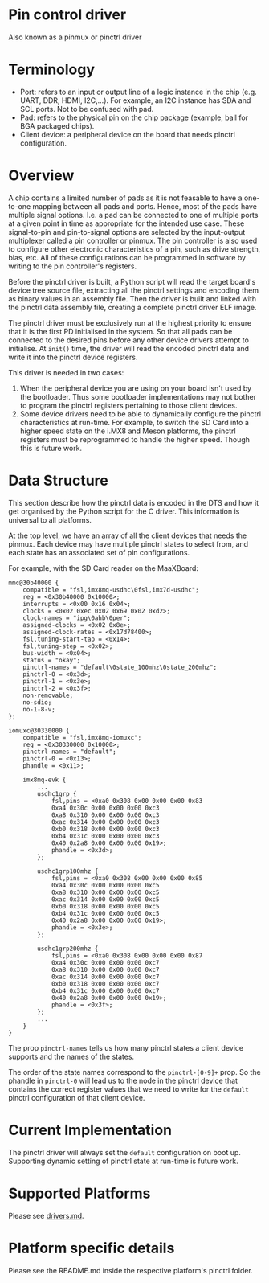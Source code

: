 <!--
    Copyright 2025, UNSW
    SPDX-License-Identifier: CC-BY-SA-4.0
-->

# Pin control driver
Also known as a pinmux or pinctrl driver

# Terminology
- Port: refers to an input or output line of a logic instance in the chip (e.g. UART, DDR, HDMI,
  I2C,...). For example, an I2C instance has SDA and SCL ports. Not to be confused with pad.
- Pad: refers to the physical pin on the chip package (example, ball for BGA packaged chips).
- Client device: a peripheral device on the board that needs pinctrl configuration.

# Overview
<!-- This paragraph was paraphrased from two documents:
Linux pinctrl documentation: https://www.kernel.org/doc/Documentation/pinctrl.txt
i.MX 8 Chapter 8 Chip IO and Pinmux:
https://community.nxp.com/pwmxy87654/attachments/pwmxy87654/imx-processors/213251/1/IMX8MPRM-TableMuxing.pdf -->
A chip contains a limited number of pads as it is not feasable to have a one-to-one mapping between
all pads and ports. Hence, most of the pads have multiple signal options. I.e. a pad can be
connected to one of multiple ports at a given point in time as appropriate for the intended use
case. These signal-to-pin and pin-to-signal options are selected by the input-output multiplexer
called a pin controller or pinmux. The pin controller is also used to configure other electronic
characteristics of a pin, such as drive strength, bias, etc. All of these configurations can be
programmed in software by writing to the pin controller's registers.

Before the pinctrl driver is built, a Python script will read the target board's device tree source
file, extracting all the pinctrl settings and encoding them as binary values in an assembly file.
Then the driver is built and linked with the pinctrl data assembly file, creating a complete pinctrl
driver ELF image.

The pinctrl driver must be exclusively run at the highest priority to ensure that it is the first PD
initialised in the system. So that all pads can be connected to the desired pins before any other
device drivers attempt to initialise. At `init()` time, the driver will read the encoded pinctrl
data and write it into the pinctrl device registers.

This driver is needed in two cases:
1. When the peripheral device you are using on your board isn't used by the bootloader. Thus some
   bootloader implementations may not bother to program the pinctrl registers pertaining to those
   client devices.
2. Some device drivers need to be able to dynamically configure the pinctrl characteristics at
   run-time. For example, to switch the SD Card into a higher speed state on the i.MX8 and Meson
   platforms, the pinctrl registers must be reprogrammed to handle the higher speed. Though this is
   future work.

# Data Structure
This section describe how the pinctrl data is encoded in the DTS and how it get organised by the
Python script for the C driver. This information is universal to all platforms.

At the top level, we have an array of all the client devices that needs the pinmux. Each device may
have multiple pinctrl states to select from, and each state has an associated set of pin
configurations.

For example, with the SD Card reader on the MaaXBoard:
```
mmc@30b40000 {
    compatible = "fsl,imx8mq-usdhc\0fsl,imx7d-usdhc";
    reg = <0x30b40000 0x10000>;
    interrupts = <0x00 0x16 0x04>;
    clocks = <0x02 0xec 0x02 0x69 0x02 0xd2>;
    clock-names = "ipg\0ahb\0per";
    assigned-clocks = <0x02 0x8e>;
    assigned-clock-rates = <0x17d78400>;
    fsl,tuning-start-tap = <0x14>;
    fsl,tuning-step = <0x02>;
    bus-width = <0x04>;
    status = "okay";
    pinctrl-names = "default\0state_100mhz\0state_200mhz";
    pinctrl-0 = <0x3d>;
    pinctrl-1 = <0x3e>;
    pinctrl-2 = <0x3f>;
    non-removable;
    no-sdio;
    no-1-8-v;
};

iomuxc@30330000 {
    compatible = "fsl,imx8mq-iomuxc";
    reg = <0x30330000 0x10000>;
    pinctrl-names = "default";
    pinctrl-0 = <0x13>;
    phandle = <0x11>;

    imx8mq-evk {
        ...
        usdhc1grp {
            fsl,pins = <0xa0 0x308 0x00 0x00 0x00 0x83
            0xa4 0x30c 0x00 0x00 0x00 0xc3
            0xa8 0x310 0x00 0x00 0x00 0xc3
            0xac 0x314 0x00 0x00 0x00 0xc3
            0xb0 0x318 0x00 0x00 0x00 0xc3
            0xb4 0x31c 0x00 0x00 0x00 0xc3
            0x40 0x2a8 0x00 0x00 0x00 0x19>;
            phandle = <0x3d>;
        };

        usdhc1grp100mhz {
            fsl,pins = <0xa0 0x308 0x00 0x00 0x00 0x85
            0xa4 0x30c 0x00 0x00 0x00 0xc5
            0xa8 0x310 0x00 0x00 0x00 0xc5
            0xac 0x314 0x00 0x00 0x00 0xc5
            0xb0 0x318 0x00 0x00 0x00 0xc5
            0xb4 0x31c 0x00 0x00 0x00 0xc5
            0x40 0x2a8 0x00 0x00 0x00 0x19>;
            phandle = <0x3e>;
        };

        usdhc1grp200mhz {
            fsl,pins = <0xa0 0x308 0x00 0x00 0x00 0x87
            0xa4 0x30c 0x00 0x00 0x00 0xc7
            0xa8 0x310 0x00 0x00 0x00 0xc7
            0xac 0x314 0x00 0x00 0x00 0xc7
            0xb0 0x318 0x00 0x00 0x00 0xc7
            0xb4 0x31c 0x00 0x00 0x00 0xc7
            0x40 0x2a8 0x00 0x00 0x00 0x19>;
            phandle = <0x3f>;
        };
        ...
    }
}
```

The prop `pinctrl-names` tells us how many pinctrl states a client device supports and the names of
the states.

The order of the state names correspond to the `pinctrl-[0-9]+` prop. So the phandle in `pinctrl-0`
will lead us to the node in the pinctrl device that contains the correct register values that we
need to write for the `default` pinctrl configuration of that client device.

# Current Implementation
The pinctrl driver will always set the `default` configuration on boot up. Supporting dynamic
setting of pinctrl state at run-time is future work.

# Supported Platforms
Please see [drivers.md](../../docs/drivers.md).

# Platform specific details
Please see the README.md inside the respective platform's pinctrl folder.